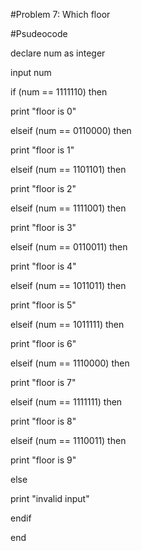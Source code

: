 #Problem 7: Which floor

#Psudeocode

declare num as integer

input num

if (num == 1111110) then
   
   print "floor is 0"

elseif (num == 0110000) then
   
   print "floor is 1"

elseif (num == 1101101) then
   
   print "floor is 2"

elseif (num == 1111001) then
   
   print "floor is 3"

elseif (num == 0110011) then
   
   print "floor is 4"

elseif (num == 1011011) then
   
   print "floor is 5"

elseif (num == 1011111) then
   
   print "floor is 6"

elseif (num == 1110000) then
   
   print "floor is 7" 

elseif (num == 1111111) then
   
   print "floor is 8"

elseif (num == 1110011) then
   
   print "floor is 9"

else 
   
   print "invalid input"

endif 

end 


